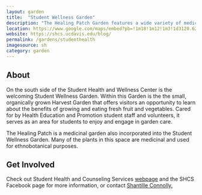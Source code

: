 ```yaml
---
layout: garden
title:  "Student Wellness Garden"
description: "The Healing Patch Garden features a wide variety of medicinal and aromatherapy herbs - so come on by and take a whiff. The Harvest Garden, found on the south side of the Student Health and Wellness Center, features an evolving selection of edible plants harvested and cared for by the Center’s staff and interns."
location: https://www.google.com/maps/embed?pb=!1m18!1m12!1m3!1d3120.629663108912!2d-121.76395868461049!3d38.542304175401455!2m3!1f0!2f0!3f0!3m2!1i1024!2i768!4f13.1!3m3!1m2!1s0x0%3A0x0!2zMzjCsDMyJzMyLjMiTiAxMjHCsDQ1JzQyLjQiVw!5e0!3m2!1sen!2sus!4v1459360557154
website: https://shcs.ucdavis.edu/blog/
permalink: /gardens/studenthealth
imagesource: sh
category: garden
---
```


<h2>About</h2>

On the south side of the Student Health and Wellness Center is the welcoming Student Wellness Garden. Within this Garden is the the small, organically grown Harvest Garden that offers visitors an opportunity to learn about the benefits of growing and eating fresh fruit and vegetables. Cared for by Health Education and Promotion student staff and volunteers, it serves as an area for students to enjoy and engage in garden care.

The Healing Patch is a medicinal garden also incorporated into the Student Wellness Garden. Many of the plants in this space are medicinal and used for ethnobotanical purposes.


<h2>Get Involved</h2>

Check out Student Health and Counseling Services [webpage](https://shcs.ucdavis.edu/about/shwc.html) and the SHCS Facebook page for more information, or contact [Shantille Connolly.](sconnolly@ucdavis.edu)

